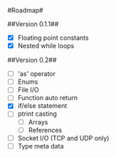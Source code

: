 #Roadmap#

##Version 0.1.1##
 - [x] Floating point constants
 - [x] Nested while loops

##Version 0.2##
 - [ ] 'as' operator
 - [ ] Enums
 - [ ] File I/O
 - [ ] Function auto return
 - [x] if/else statement
 - [ ] ptrint casting
   - [ ] Arrays
   - [ ] References
 - [ ] Socket I/O (TCP and UDP only)
 - [ ] Type meta data